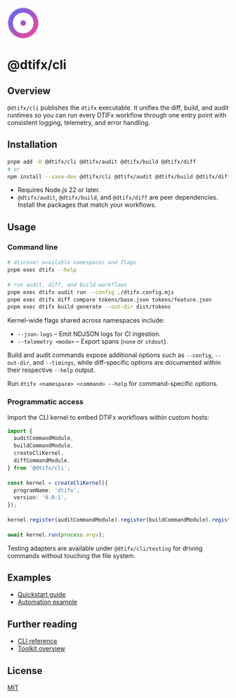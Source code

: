 <!-- markdownlint-disable MD041 -->
<!-- markdownlint-disable MD033 -->
<div align="left">
  <a href="https://dtifx.lapidist.net/cli/" target="_blank" rel="noopener">
    <img src="logo.svg" alt="DTIFx CLI logomark" width="72" height="72" />
  </a>
</div>
<h1>@dtifx/cli</h1>
<!-- markdownlint-enable MD033 -->
<!-- markdownlint-enable MD041 -->

## Overview

`@dtifx/cli` publishes the `dtifx` executable. It unifies the diff, build, and audit runtimes so you
can run every DTIFx workflow through one entry point with consistent logging, telemetry, and error
handling.

## Installation

```bash
pnpm add -D @dtifx/cli @dtifx/audit @dtifx/build @dtifx/diff
# or
npm install --save-dev @dtifx/cli @dtifx/audit @dtifx/build @dtifx/diff
```

- Requires Node.js 22 or later.
- `@dtifx/audit`, `@dtifx/build`, and `@dtifx/diff` are peer dependencies. Install the packages that
  match your workflows.

## Usage

### Command line

```bash
# discover available namespaces and flags
pnpm exec dtifx --help

# run audit, diff, and build workflows
pnpm exec dtifx audit run --config ./dtifx.config.mjs
pnpm exec dtifx diff compare tokens/base.json tokens/feature.json
pnpm exec dtifx build generate --out-dir dist/tokens
```

Kernel-wide flags shared across namespaces include:

- `--json-logs` – Emit NDJSON logs for CI ingestion.
- `--telemetry <mode>` – Export spans (`none` or `stdout`).

Build and audit commands expose additional options such as `--config`, `--out-dir`, and `--timings`,
while diff-specific options are documented within their respective `--help` output.

Run `dtifx <namespace> <command> --help` for command-specific options.

### Programmatic access

Import the CLI kernel to embed DTIFx workflows within custom hosts:

```ts
import {
  auditCommandModule,
  buildCommandModule,
  createCliKernel,
  diffCommandModule,
} from '@dtifx/cli';

const kernel = createCliKernel({
  programName: 'dtifx',
  version: '0.0.1',
});

kernel.register(auditCommandModule).register(buildCommandModule).register(diffCommandModule);

await kernel.run(process.argv);
```

Testing adapters are available under `@dtifx/cli/testing` for driving commands without touching the
file system.

## Examples

- [Quickstart guide](../../docs/guides/getting-started.md)
- [Automation example](../../docs/examples/automation.md)

## Further reading

- [CLI reference](https://dtifx.lapidist.net/reference/cli)
- [Toolkit overview](https://dtifx.lapidist.net/overview/)

## License

[MIT](LICENSE)
